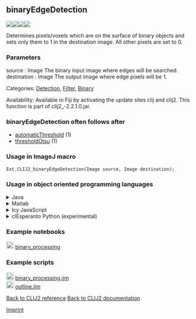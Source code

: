 ## binaryEdgeDetection
<img src="images/mini_empty_logo.png"/><img src="images/mini_clij2_logo.png"/><img src="images/mini_clijx_logo.png"/><img src="images/mini_cle_logo.png"/>

Determines pixels/voxels which are on the surface of binary objects and sets only them to 1 in the 
destination image. All other pixels are set to 0.

### Parameters

source : Image
    The binary input image where edges will be searched.
destination : Image
    The output image where edge pixels will be 1.


Categories: [Detection](https://clij.github.io/clij2-docs/reference__detection), [Filter](https://clij.github.io/clij2-docs/reference__filter), [Binary](https://clij.github.io/clij2-docs/reference__binary)

Availability: Available in Fiji by activating the update sites clij and clij2.
This function is part of clij2_-2.2.1.0.jar.

### binaryEdgeDetection often follows after
* <a href="reference_automaticThreshold">automaticThreshold</a> (1)
* <a href="reference_thresholdOtsu">thresholdOtsu</a> (1)


### Usage in ImageJ macro
```
Ext.CLIJ2_binaryEdgeDetection(Image source, Image destination);
```


### Usage in object oriented programming languages



<details>

<summary>
Java
</summary>
<pre class="highlight">// init CLIJ and GPU
import net.haesleinhuepf.clij2.CLIJ2;
import net.haesleinhuepf.clij.clearcl.ClearCLBuffer;
CLIJ2 clij2 = CLIJ2.getInstance();

// get input parameters
ClearCLBuffer source = clij2.push(sourceImagePlus);
destination = clij2.create(source);
</pre>

<pre class="highlight">
// Execute operation on GPU
clij2.binaryEdgeDetection(source, destination);
</pre>

<pre class="highlight">
// show result
destinationImagePlus = clij2.pull(destination);
destinationImagePlus.show();

// cleanup memory on GPU
clij2.release(source);
clij2.release(destination);
</pre>

</details>



<details>

<summary>
Matlab
</summary>
<pre class="highlight">% init CLIJ and GPU
clij2 = init_clatlab();

% get input parameters
source = clij2.pushMat(source_matrix);
destination = clij2.create(source);
</pre>

<pre class="highlight">
% Execute operation on GPU
clij2.binaryEdgeDetection(source, destination);
</pre>

<pre class="highlight">
% show result
destination = clij2.pullMat(destination)

% cleanup memory on GPU
clij2.release(source);
clij2.release(destination);
</pre>

</details>



<details>

<summary>
Icy JavaScript
</summary>
<pre class="highlight">// init CLIJ and GPU
importClass(net.haesleinhuepf.clicy.CLICY);
importClass(Packages.icy.main.Icy);

clij2 = CLICY.getInstance();

// get input parameters
source_sequence = getSequence();
source = clij2.pushSequence(source_sequence);
destination = clij2.create(source);
</pre>

<pre class="highlight">
// Execute operation on GPU
clij2.binaryEdgeDetection(source, destination);
</pre>

<pre class="highlight">
// show result
destination_sequence = clij2.pullSequence(destination)
Icy.addSequence(destination_sequence);
// cleanup memory on GPU
clij2.release(source);
clij2.release(destination);
</pre>

</details>



<details>

<summary>
clEsperanto Python (experimental)
</summary>
<pre class="highlight">import pyclesperanto_prototype as cle

cle.binary_edge_detection(source, destination)

</pre>



</details>





### Example notebooks
<a href="https://clij.github.io/clij2-docs/md/binary_processing"><img src="images/language_macro.png" height="20"/></a> [binary_processing](https://clij.github.io/clij2-docs/md/binary_processing)  




### Example scripts
<a href="https://github.com/clij/clij2-docs/blob/master/src/main/macro/binary_processing.ijm"><img src="images/language_macro.png" height="20"/></a> [binary_processing.ijm](https://github.com/clij/clij2-docs/blob/master/src/main/macro/binary_processing.ijm)  
<a href="https://github.com/clij/clij2-docs/blob/master/src/main/macro/outline.ijm"><img src="images/language_macro.png" height="20"/></a> [outline.ijm](https://github.com/clij/clij2-docs/blob/master/src/main/macro/outline.ijm)  


[Back to CLIJ2 reference](https://clij.github.io/clij2-docs/reference)
[Back to CLIJ2 documentation](https://clij.github.io/clij2-docs)

[Imprint](https://clij.github.io/imprint)
